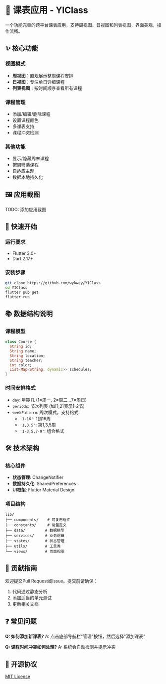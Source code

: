# 📅 课表应用 - YlClass

一个功能完善的跨平台课表应用，支持周视图、日视图和列表视图，界面美观，操作流畅。

## ✨ 核心功能

### 视图模式
- **周视图**：直观展示整周课程安排
- **日视图**：专注单日详细课程
- **列表视图**：按时间顺序查看所有课程

### 课程管理
- 添加/编辑/删除课程
- 设置课程颜色
- 多课表支持
- 课程冲突检测

### 其他功能
- 显示/隐藏周末课程
- 按周筛选课程
- 自适应主题
- 数据本地持久化

## 🖼️ 应用截图

TODO: 添加应用截图

## 🚀 快速开始

### 运行要求
- Flutter 3.0+
- Dart 2.17+

### 安装步骤
```bash
git clone https://github.com/wykwey/YIClass
cd YIClass
flutter pub get
flutter run
```

## 📚 数据结构说明

### 课程模型
```dart
class Course {
  String id;
  String name;
  String location;
  String teacher;
  int color;
  List<Map<String, dynamic>> schedules;
}
```

### 时间安排格式
- `day`: 星期几 (1=周一, 2=周二...7=周日)
- `periods`: 节次列表 (如[1,2]表示1-2节)
- `weekPattern`: 周次模式，支持格式:
  - `'1-16'`: 1到16周
  - `'1,3,5'`: 第1,3,5周
  - `'1-3,5,7-9'`: 组合格式

## 🛠️ 技术架构

### 核心组件
- **状态管理**: ChangeNotifier
- **数据持久化**: SharedPreferences
- **UI框架**: Flutter Material Design

### 项目结构
```
lib/
├── components/    # 可复用组件
├── constants/     # 常量定义
├── data/         # 数据模型
├── services/     # 业务逻辑
├── states/       # 状态管理
├── utils/        # 工具类
└── views/        # 页面视图
```

## 🤝 贡献指南

欢迎提交Pull Request或Issue。提交前请确保：
1. 代码通过静态分析
2. 添加适当的单元测试
3. 更新相关文档

## ❓ 常见问题

**Q: 如何添加新课表?**
A: 点击底部导航栏"管理"按钮，然后选择"添加课表"

**Q: 课程时间冲突如何处理?**
A: 系统会自动检测并提示冲突

## 📄 开源协议

[MIT License](LICENSE)
